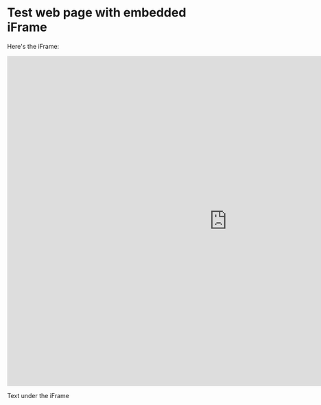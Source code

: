 # Test web page with embedded iFrame

Here's the iFrame:

<iframe src="https://www.exhibit.so/exhibits/4XmKj6zKzNEQzOQq9Oyx?embedded=true" width="1024" height="768" allowfullscreen allow="autoplay" frameborder="0"></iframe>

Text under the iFrame


